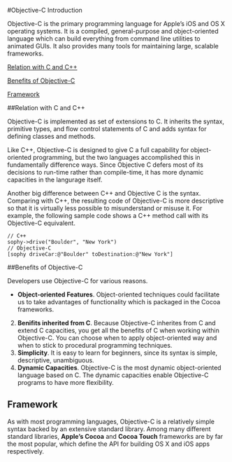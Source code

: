 
#Objective-C Introduction

Objective-C is the primary programming language for Apple’s iOS and OS X operating systems. It is a compiled, general-purpose and object-oriented language which can build everything from command line utilities to animated GUIs. It also provides many tools for maintaining large, scalable frameworks.


  [<i class="icon-file"></i>Relation with C and C++](#relation-with-c-and-c)  
  
 [<i class="icon-file"></i>Benefits of Objective-C](#benefits-of-objective-c)  
 
 [<i class="icon-file"></i>Framework](#framework)  
 
 

##Relation with C and C++

Objective-C is implemented as set of extensions to C. It inherits the syntax, primitive types, and flow control statements of C and adds syntax for defining classes and methods.

Like C++, Objective-C is designed to give C a full capability for object-oriented programming, but the two languages accomplished this in fundamentally difference ways. Since Objective C defers most of its decisions to run-time rather than compile-time, it has more dynamic capacities in the langurage itself. 

Another big difference between C++ and Objective C is the syntax. Comparing with C++, the resulting code of Objective-C is more descriptive so that it is virtually less possible to misunderstand or misuse it. For example, the following sample code shows a C++ method call with its Objective-C equivalent.

```
// C++
sophy->drive("Boulder", "New York")
// Objective-C
[sophy driveCar:@"Boulder" toDestination:@"New York"]
```


##Benefits of Objective-C

Developers use Objective-C for various reasons.   
- **Object-oriented Features**. Object-oriented techniques could facilitate us to take advantages of functionality which is packaged in the Cocoa frameworks.   
2. **Benifits inherited from C**. Because Objective-C inherites from C and extend C capacities, you get all the benefits of C when working within Objective-C. You can choose when to apply object-oriented way and when to stick to procedural programming techniques.  
3. **Simplicity**. It is easy to learn for beginners, since its syntax is simple, descriptive, unambiguous.  
4. **Dynamic Capacities**. Objective-C is the most dynamic object-oriented language based on C. The dynamic capacities enable Objective-C programs to have more flexibility.  


## Framework

As with most programming languages, Objective-C is a relatively simple syntax backed by an extensive standard library.  Among many different standard libraries,  **Apple’s Cocoa** and **Cocoa Touch** frameworks are by far the most popular, which define the API for building OS X and iOS apps respectively. 


